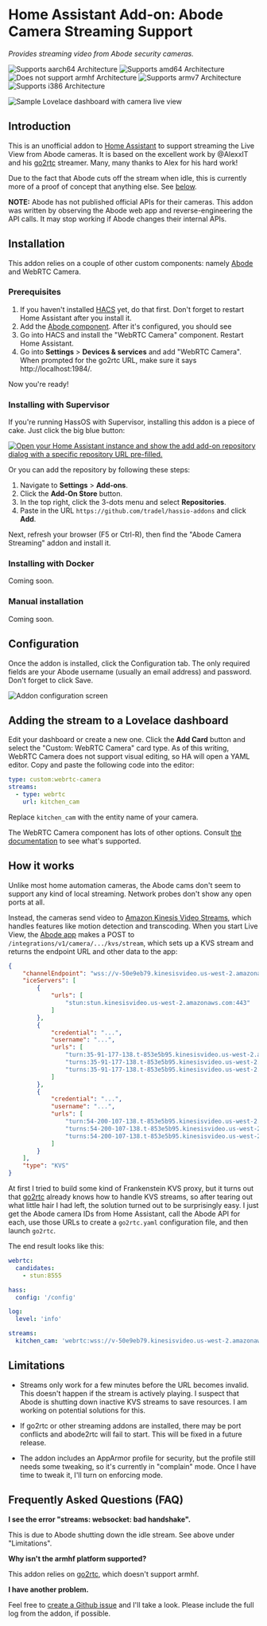 # Home Assistant Add-on: Abode Camera Streaming Support

_Provides streaming video from Abode security cameras._

![Supports aarch64 Architecture][aarch64-shield] 
![Supports amd64 Architecture][amd64-shield]
![Does not support armhf Architecture][armhf-shield]
![Supports armv7 Architecture][armv7-shield]
![Supports i386 Architecture][i386-shield]

![Sample Lovelace dashboard with camera live view](https://github.com/tradel/hassio-addons/blob/main/assets/lovelace.png)


## Introduction

This is an unofficial addon to [Home Assistant][hass] to support streaming the 
Live View from Abode cameras. It is based on the excellent work by @AlexxIT and
his [go2rtc] streamer. Many, many thanks to Alex for his hard work!

Due to the fact that Abode cuts off the stream when idle, this is currently
more of a proof of concept that anything else. See [below](#limit).

**NOTE:** Abode has not published official APIs for their cameras. This addon was
written by observing the Abode web app and reverse-engineering the API calls. 
It may stop working if Abode changes their internal APIs.


## Installation

This addon relies on a couple of other custom components: namely [Abode][abode-int]
and WebRTC Camera.

### Prerequisites

 1. If you haven't installed [HACS] yet, do that first. Don't forget to restart 
    Home Assistant after you install it.
 2. Add the [Abode component][abode-int]. After it's configured, you should see
 4. Go into HACS and install the "WebRTC Camera" component. Restart Home Assistant.
 5. Go into **Settings** > **Devices & services** and add "WebRTC Camera".
    When prompted for the go2rtc URL, make sure it says http://localhost:1984/.

Now you're ready!

### Installing with Supervisor

If you're running HassOS with Supervisor, installing this addon is a piece of cake.
Just click the big blue button:

[![Open your Home Assistant instance and show the add add-on repository dialog with a specific repository URL pre-filled.](https://my.home-assistant.io/badges/supervisor_add_addon_repository.svg)](https://my.home-assistant.io/redirect/supervisor_add_addon_repository/?repository_url=https%3A%2F%2Fgithub.com%2Ftradel%2Fhassio-addons)

Or you can add the repository by following these steps:

 1. Navigate to **Settings** > **Add-ons**.
 2. Click the **Add-On Store** button.
 3. In the top right, click the 3-dots menu and select **Repositories**.
 4. Paste in the URL `https://github.com/tradel/hassio-addons` and click **Add**.

Next, refresh your browser (F5 or Ctrl-R), then find the "Abode Camera Streaming" 
addon and install it.

### Installing with Docker

Coming soon.

### Manual installation

Coming soon.

## Configuration

Once the addon is installed, click the Configuration tab. The only required fields
are your Abode username (usually an email address) and password. Don't forget to click Save.

![Addon configuration screen](https://github.com/tradel/hassio-addons/blob/main/assets/config.png)

## Adding the stream to a Lovelace dashboard

Edit your dashboard or create a new one. Click the **Add Card** button and select
the "Custom: WebRTC Camera" card type. As of this writing, WebRTC Camera does not
support visual editing, so HA will open a YAML editor. Copy and paste the following
code into the editor:

```yaml
type: custom:webrtc-camera
streams:
  - type: webrtc
    url: kitchen_cam
```

Replace `kitchen_cam` with the entity name of your camera. 

The WebRTC Camera component has lots of other options. Consult [the documentation][webrtc] 
to see what's supported.

## How it works

Unlike most home automation cameras, the Abode cams don't seem to support any kind of
local streaming. Network probes don't show any open ports at all. 

Instead, the cameras send video to [Amazon Kinesis Video Streams][kvs], which handles
features like motion detection and transcoding. When you start Live View, the 
[Abode app][webapp] makes a POST to `/integrations/v1/camera/.../kvs/stream`, which 
sets up a KVS stream and returns the endpoint URL and other data to the app:

```json
{
    "channelEndpoint": "wss://v-50e9eb79.kinesisvideo.us-west-2.amazonaws.com/...",
    "iceServers": [
        {
            "urls": [
                "stun:stun.kinesisvideo.us-west-2.amazonaws.com:443"
            ]
        },
        {
            "credential": "...",
            "username": "...",
            "urls": [
                "turn:35-91-177-138.t-853e5b95.kinesisvideo.us-west-2.amazonaws.com:443?transport=udp",
                "turns:35-91-177-138.t-853e5b95.kinesisvideo.us-west-2.amazonaws.com:443?transport=udp",
                "turns:35-91-177-138.t-853e5b95.kinesisvideo.us-west-2.amazonaws.com:443?transport=tcp"
            ]
        },
        {
            "credential": "...",
            "username": "...",
            "urls": [
                "turn:54-200-107-138.t-853e5b95.kinesisvideo.us-west-2.amazonaws.com:443?transport=udp",
                "turns:54-200-107-138.t-853e5b95.kinesisvideo.us-west-2.amazonaws.com:443?transport=udp",
                "turns:54-200-107-138.t-853e5b95.kinesisvideo.us-west-2.amazonaws.com:443?transport=tcp"
            ]
        }
    ],
    "type": "KVS"
}
```

At first I tried to build some kind of Frankenstein KVS proxy, but it turns out that 
[go2rtc] already knows how to handle KVS streams, so after tearing out what little
hair I had left, the solution turned out to be surprisingly easy. I just get the 
Abode camera IDs from Home Assistant, call the Abode API for each, use those URLs
to create a `go2rtc.yaml` configuration file, and then launch `go2rtc`. 

The end result looks like this:

```yaml
webrtc:
  candidates:
    - stun:8555

hass:
  config: '/config'

log:
  level: 'info'

streams:
  kitchen_cam: 'webrtc:wss://v-50e9eb79.kinesisvideo.us-west-2.amazonaws.com/...#format=kinesis#client_id=1658369854733#ice_servers=[{"urls": [...]}]'
```


## Limitations

 - <a name="limit"></a>
   Streams only work for a few minutes before the URL becomes invalid. This doesn't 
   happen if the stream is actively playing. I suspect that Abode is shutting down
   inactive KVS streams to save resources. I am working on potential solutions for this.

 - If go2rtc or other streaming addons are installed, there may be port conflicts
   and abode2rtc will fail to start. This will be fixed in a future release.

 - The addon includes an AppArmor profile for security, but the profile still needs
   some tweaking, so it's currently in "complain" mode. Once I have time to tweak it,
   I'll turn on enforcing mode.

## Frequently Asked Questions (FAQ)

**I see the error "streams: websocket: bad handshake".**

This is due to Abode shutting down the idle stream. See above under "Limitations".

**Why isn't the armhf platform supported?**

This addon relies on [go2rtc], which doesn't support armhf.

**I have another problem.**

Feel free to [create a Github issue][bug] and I'll take a look. Please include the
full log from the addon, if possible.


[aarch64-shield]: https://img.shields.io/badge/aarch64-yes-green.svg
[amd64-shield]: https://img.shields.io/badge/amd64-yes-green.svg
[armhf-shield]: https://img.shields.io/badge/armhf-no-red.svg
[armv7-shield]: https://img.shields.io/badge/armv7-yes-green.svg
[i386-shield]: https://img.shields.io/badge/i386-yes-green.svg
[abode]: https://goabode.com/
[hass]: https://www.home-assistant.io/
[hacs]: https://hacs.xyz/
[abode-int]: https://www.home-assistant.io/integrations/abode/
[go2rtc]: https://github.com/AlexxIT/go2rtc
[webrtc]: https://github.com/AlexxIT/WebRTC/blob/master/README.md#custom-card
[kvs]: https://aws.amazon.com/kinesis/video-streams/
[webapp]: https://my.goabode.com/#/app/live-video
[bug]: https://github.com/tradel/hassio-addons/issues/new/choose
